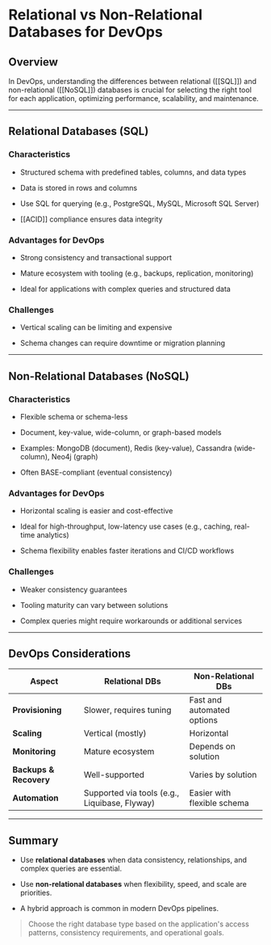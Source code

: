 # Relational vs Non-Relational Databases for DevOps

## Overview

In DevOps, understanding the differences between relational ([[SQL]]) and non-relational ([[NoSQL]]) databases is crucial for selecting the right tool for each application, optimizing performance, scalability, and maintenance.

---

## Relational Databases (SQL)

### Characteristics

- Structured schema with predefined tables, columns, and data types
    
- Data is stored in rows and columns
    
- Use SQL for querying (e.g., PostgreSQL, MySQL, Microsoft SQL Server)
    
- [[ACID]] compliance ensures data integrity
    

### Advantages for DevOps

- Strong consistency and transactional support
    
- Mature ecosystem with tooling (e.g., backups, replication, monitoring)
    
- Ideal for applications with complex queries and structured data
    

### Challenges

- Vertical scaling can be limiting and expensive
    
- Schema changes can require downtime or migration planning
    

---

## Non-Relational Databases (NoSQL)

### Characteristics

- Flexible schema or schema-less
    
- Document, key-value, wide-column, or graph-based models
    
- Examples: MongoDB (document), Redis (key-value), Cassandra (wide-column), Neo4j (graph)
    
- Often BASE-compliant (eventual consistency)
    

### Advantages for DevOps

- Horizontal scaling is easier and cost-effective
    
- Ideal for high-throughput, low-latency use cases (e.g., caching, real-time analytics)
    
- Schema flexibility enables faster iterations and CI/CD workflows
    

### Challenges

- Weaker consistency guarantees
    
- Tooling maturity can vary between solutions
    
- Complex queries might require workarounds or additional services
    

---

## DevOps Considerations

|Aspect|Relational DBs|Non-Relational DBs|
|---|---|---|
|**Provisioning**|Slower, requires tuning|Fast and automated options|
|**Scaling**|Vertical (mostly)|Horizontal|
|**Monitoring**|Mature ecosystem|Depends on solution|
|**Backups & Recovery**|Well-supported|Varies by solution|
|**Automation**|Supported via tools (e.g., Liquibase, Flyway)|Easier with flexible schema|

---

## Summary

- Use **relational databases** when data consistency, relationships, and complex queries are essential.
    
- Use **non-relational databases** when flexibility, speed, and scale are priorities.
    
- A hybrid approach is common in modern DevOps pipelines.
    

> Choose the right database type based on the application's access patterns, consistency requirements, and operational goals.